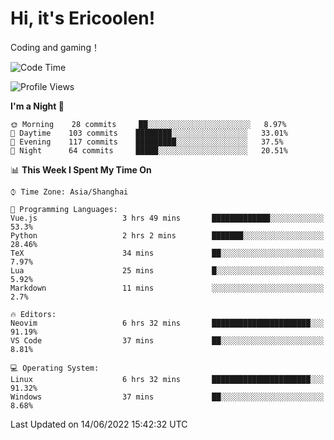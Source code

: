 # Hi, it's Ericoolen!
Coding and gaming！

<!--START_SECTION:waka-->
![Code Time](http://img.shields.io/badge/Code%20Time-316%20hrs%2036%20mins-blue)

![Profile Views](http://img.shields.io/badge/Profile%20Views-11-blue)

**I'm a Night 🦉** 

```text
🌞 Morning    28 commits     ██░░░░░░░░░░░░░░░░░░░░░░░   8.97% 
🌆 Daytime    103 commits    ████████░░░░░░░░░░░░░░░░░   33.01% 
🌃 Evening    117 commits    █████████░░░░░░░░░░░░░░░░   37.5% 
🌙 Night      64 commits     █████░░░░░░░░░░░░░░░░░░░░   20.51%

```


📊 **This Week I Spent My Time On** 

```text
⌚︎ Time Zone: Asia/Shanghai

💬 Programming Languages: 
Vue.js                   3 hrs 49 mins       █████████████░░░░░░░░░░░░   53.3% 
Python                   2 hrs 2 mins        ███████░░░░░░░░░░░░░░░░░░   28.46% 
TeX                      34 mins             ██░░░░░░░░░░░░░░░░░░░░░░░   7.97% 
Lua                      25 mins             █░░░░░░░░░░░░░░░░░░░░░░░░   5.92% 
Markdown                 11 mins             ░░░░░░░░░░░░░░░░░░░░░░░░░   2.7%

🔥 Editors: 
Neovim                   6 hrs 32 mins       ██████████████████████░░░   91.19% 
VS Code                  37 mins             ██░░░░░░░░░░░░░░░░░░░░░░░   8.81%

💻 Operating System: 
Linux                    6 hrs 32 mins       ██████████████████████░░░   91.32% 
Windows                  37 mins             ██░░░░░░░░░░░░░░░░░░░░░░░   8.68%

```


 Last Updated on 14/06/2022 15:42:32 UTC
<!--END_SECTION:waka-->

